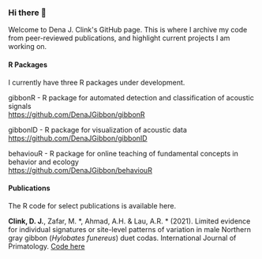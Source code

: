 ### Hi there 👋 
Welcome to Dena J. Clink's GitHub page. This is where I archive my code from peer-reviewed publications, and highlight current projects I am working on. 

#### R Packages
I currently have three R packages under development.

gibbonR - R package for automated detection and classification of acoustic signals \
https://github.com/DenaJGibbon/gibbonR

gibbonID - R package for visualization of acoustic data \
https://github.com/DenaJGibbon/gibbonID  

behaviouR - R package for online teaching of fundamental concepts in behavior and ecology \
https://github.com/DenaJGibbon/behaviouR 

#### Publications
The R code for select publications is available here. 

**Clink, D. J.**, Zafar, M. &#42;, Ahmad, A.H. & Lau, A.R. &#42; (2021). Limited evidence for individual signatures or site-level patterns of variation in male Northern gray gibbon (*Hylobates funereus*) duet codas. International Journal of Primatology.
[Code here](https://github.com/DenaJGibbon/Variation-in-male-gibbon-codas)

<!--
**DenaJGibbon/DenaJGibbon** is a ✨ _special_ ✨ repository because its `README.md` (this file) appears on your GitHub profile.

Here are some ideas to get you started:

- 🔭 I’m currently working on ...
- 🌱 I’m currently learning ...
- 👯 I’m looking to collaborate on ...
- 🤔 I’m looking for help with ...
- 💬 Ask me about ...
- 📫 How to reach me: ...
- 😄 Pronouns: ...
- ⚡ Fun fact: ...
-->
